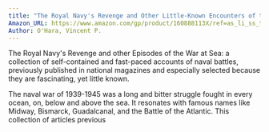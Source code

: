 ```yaml
---
title: "The Royal Navy's Revenge and Other Little-Known Encounters of the War at Sea"
Amazon_URL: https://www.amazon.com/gp/product/160888113X/ref=as_li_ss_tl?ie=UTF8&linkCode=ll1&tag=internetbo00a-20
Author: O'Hara, Vincent P.
---
```

The Royal Navy's Revenge and other Episodes of the War at Sea: a collection of self-contained and fast-paced accounts of naval battles, previously published in national magazines and especially selected because they are fascinating, yet little known.
<p>
The naval war of 1939-1945 was a long and bitter struggle fought in every ocean, on, below and above the sea. It resonates with famous names like Midway, Bismarck, Guadalcanal, and the Battle of the Atlantic. This collection of articles previous